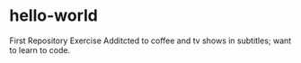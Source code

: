 # hello-world
First Repository Exercise
Additcted to coffee and tv shows in subtitles; want to learn to code.
